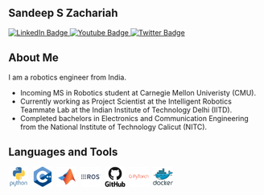 ## Sandeep S Zachariah

<div id="badges">
  <a href="https://www.linkedin.com/in/sandeep-zachariah-4100941a7/">
    <img src="https://img.shields.io/badge/LinkedIn-blue?style=for-the-badge&logo=linkedin&logoColor=white" alt="LinkedIn Badge"/>
  </a>
  <a href="https://sandeepzachariah.github.io/">
    <img src="https://img.shields.io/badge/Website-red?style=for-the-badge&logo=github&logoColor=white" alt="Youtube Badge"/>
  </a>
  <a href="https://x.com/Sandeepzac">
    <img src="https://img.shields.io/badge/Twitter-blue?style=for-the-badge&logo=x&logoColor=white" alt="Twitter Badge"/>
  </a>
</div>



## About Me
I am a robotics engineer from India.
- Incoming MS in Robotics student at Carnegie Mellon Univeristy (CMU).
- Currently working as Project Scientist at the Intelligent Robotics Teammate Lab
at the Indian Institute of Technology Delhi (IITD). 
- Completed bachelors in Electronics and Communication Engineering from the
National Institute of Technology Calicut (NITC).


## Languages and Tools
<div>
  <img src="Images/python-original-wordmark.svg" title="React" alt="React" width="40" height="40"/>&nbsp;
  <img src="Images/cplusplus-original.svg" title="React" alt="React" width="40" height="40"/>&nbsp;
  <img src="Images/matlab-original.svg" title="React" alt="React" width="40" height="40"/>&nbsp;
  <img src="Images/ros.svg" title="ROS" alt="ROS" width="40" height="40"/>&nbsp;
  <img src="Images/github-original-wordmark.svg" title="React" alt="React" width="40" height="40"/>&nbsp;
  <img src="Images/pytorch-plain-wordmark.svg" title="React" alt="React" width="40" height="40"/>&nbsp;
  <img src="Images/docker-original-wordmark.svg" title="React" alt="React" width="40" height="40"/>&nbsp;

</div>



<!--
**sandeepzachariah/sandeepzachariah** is a ✨ _special_ ✨ repository because its `README.md` (this file) appears on your GitHub profile.

Here are some ideas to get you started:

- 🔭 I’m currently working on ...
- 🌱 I’m currently learning ...
- 👯 I’m looking to collaborate on ...
- 🤔 I’m looking for help with ...
- 💬 Ask me about ...
- 📫 How to reach me: ...
- 😄 Pronouns: ...
- ⚡ Fun fact: ...
-->
